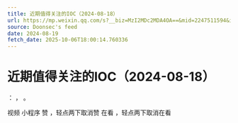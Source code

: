 ```yaml
---
title: 近期值得关注的IOC（2024-08-18）
url: https://mp.weixin.qq.com/s?__biz=MzI2MDc2MDA4OA==&mid=2247511594&idx=1&sn=ed1eb6efb5f7365dad382b77105a4af7
source: Doonsec's feed
date: 2024-08-19
fetch_date: 2025-10-06T18:00:14.760336
---
```


# 近期值得关注的IOC（2024-08-18）

：
，
。

视频
小程序
赞
，轻点两下取消赞
在看
，轻点两下取消在看